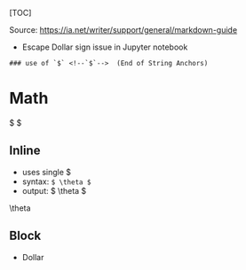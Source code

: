 [TOC]

Source: https://ia.net/writer/support/general/markdown-guide

- Escape Dollar sign issue in Jupyter notebook
```
### use of `$` <!--`$`-->  (End of String Anchors)
```

# Math

<span>$ $</span>

## Inline
- uses single \$
- syntax: `$ \theta $`
- output: $ \theta $

\theta


## Block
- Dollar


